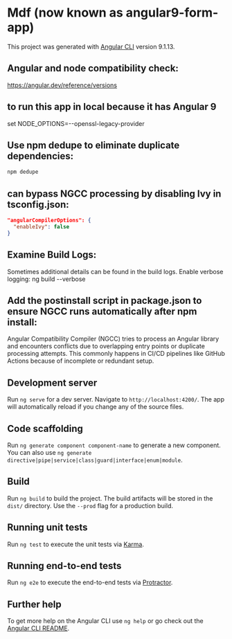 # Mdf (now known as angular9-form-app)

This project was generated with [Angular CLI](https://github.com/angular/angular-cli) version 9.1.13.

## Angular and node compatibility check:

https://angular.dev/reference/versions

## to run this app in local because it has Angular 9
set NODE_OPTIONS=--openssl-legacy-provider

## Use npm dedupe to eliminate duplicate dependencies:
```bash
npm dedupe
```

## can bypass NGCC processing by disabling Ivy in tsconfig.json:
```json
"angularCompilerOptions": {
  "enableIvy": false
}
```
## Examine Build Logs:

Sometimes additional details can be found in the build logs. Enable verbose logging:
ng build --verbose

## Add the postinstall script in package.json to ensure NGCC runs automatically after npm install:
 Angular Compatibility Compiler (NGCC) tries to process an Angular library and encounters conflicts due to overlapping entry points or duplicate processing attempts. This commonly happens in CI/CD pipelines like GitHub Actions because of incomplete or redundant setup.
 
## Development server

Run `ng serve` for a dev server. Navigate to `http://localhost:4200/`. The app will automatically reload if you change any of the source files.

## Code scaffolding

Run `ng generate component component-name` to generate a new component. You can also use `ng generate directive|pipe|service|class|guard|interface|enum|module`.

## Build

Run `ng build` to build the project. The build artifacts will be stored in the `dist/` directory. Use the `--prod` flag for a production build.

## Running unit tests

Run `ng test` to execute the unit tests via [Karma](https://karma-runner.github.io).

## Running end-to-end tests

Run `ng e2e` to execute the end-to-end tests via [Protractor](http://www.protractortest.org/).

## Further help

To get more help on the Angular CLI use `ng help` or go check out the [Angular CLI README](https://github.com/angular/angular-cli/blob/master/README.md).
